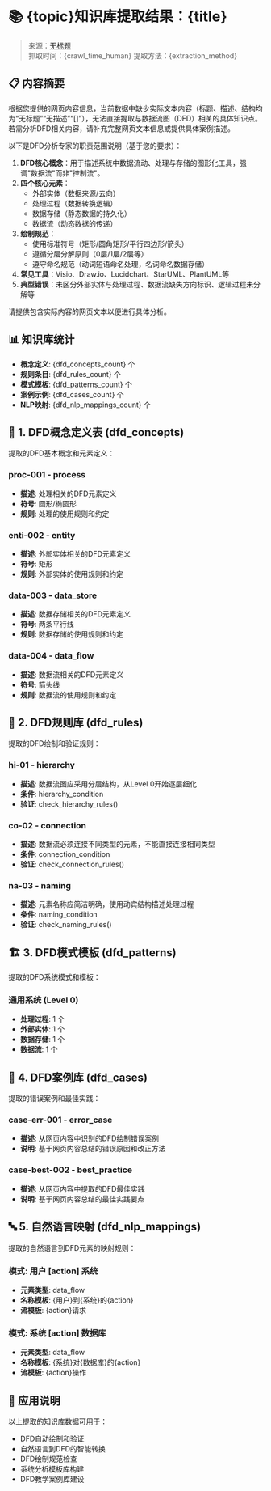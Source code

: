 # 📚 {topic}知识库提取结果：{title}
> 来源：[无标题](https://httpbin.org/ip)  
> 抓取时间：{crawl_time_human}
> 提取方法：{extraction_method}

## 📋 内容摘要


根据您提供的网页内容信息，当前数据中缺少实际文本内容（标题、描述、结构均为“无标题”“无描述”“[]”），无法直接提取与数据流图（DFD）相关的具体知识点。若需分析DFD相关内容，请补充完整网页文本信息或提供具体案例描述。

以下是DFD分析专家的职责范围说明（基于您的要求）：
1. **DFD核心概念**：用于描述系统中数据流动、处理与存储的图形化工具，强调"数据流"而非"控制流"。
2. **四个核心元素**：
   - 外部实体（数据来源/去向）
   - 处理过程（数据转换逻辑）
   - 数据存储（静态数据的持久化）
   - 数据流（动态数据的传递）
3. **绘制规范**：
   - 使用标准符号（矩形/圆角矩形/平行四边形/箭头）
   - 遵循分层分解原则（0层/1层/2层等）
   - 遵守命名规范（动词短语命名处理，名词命名数据存储）
4. **常见工具**：Visio、Draw.io、Lucidchart、StarUML、PlantUML等
5. **典型错误**：未区分外部实体与处理过程、数据流缺失方向标识、逻辑过程未分解等

请提供包含实际内容的网页文本以便进行具体分析。

## 📊 知识库统计
- **概念定义**: {dfd_concepts_count} 个
- **规则条目**: {dfd_rules_count} 个
- **模式模板**: {dfd_patterns_count} 个
- **案例示例**: {dfd_cases_count} 个
- **NLP映射**: {dfd_nlp_mappings_count} 个

## 🎯 1. DFD概念定义表 (dfd_concepts)
提取的DFD基本概念和元素定义：
### proc-001 - process
- **描述**: 处理相关的DFD元素定义
- **符号**: 圆形/椭圆形
- **规则**: 处理的使用规则和约定

### enti-002 - entity
- **描述**: 外部实体相关的DFD元素定义
- **符号**: 矩形
- **规则**: 外部实体的使用规则和约定

### data-003 - data_store
- **描述**: 数据存储相关的DFD元素定义
- **符号**: 两条平行线
- **规则**: 数据存储的使用规则和约定

### data-004 - data_flow
- **描述**: 数据流相关的DFD元素定义
- **符号**: 箭头线
- **规则**: 数据流的使用规则和约定


## 📏 2. DFD规则库 (dfd_rules)
提取的DFD绘制和验证规则：
### hi-01 - hierarchy
- **描述**: 数据流图应采用分层结构，从Level 0开始逐层细化
- **条件**: hierarchy_condition
- **验证**: check_hierarchy_rules()

### co-02 - connection
- **描述**: 数据流必须连接不同类型的元素，不能直接连接相同类型
- **条件**: connection_condition
- **验证**: check_connection_rules()

### na-03 - naming
- **描述**: 元素名称应简洁明确，使用动宾结构描述处理过程
- **条件**: naming_condition
- **验证**: check_naming_rules()


## 🏗️ 3. DFD模式模板 (dfd_patterns)
提取的DFD系统模式和模板：
### 通用系统 (Level 0)
- **处理过程**: 1 个
- **外部实体**: 1 个
- **数据存储**: 1 个
- **数据流**: 1 个


## 📝 4. DFD案例库 (dfd_cases)
提取的错误案例和最佳实践：
### case-err-001 - error_case
- **描述**: 从网页内容中识别的DFD绘制错误案例
- **说明**: 基于网页内容总结的错误原因和改正方法

### case-best-002 - best_practice
- **描述**: 从网页内容中提取的DFD最佳实践
- **说明**: 基于网页内容总结的最佳实践要点


## 🔤 5. 自然语言映射 (dfd_nlp_mappings)
提取的自然语言到DFD元素的映射规则：
### 模式: 用户 [action] 系统
- **元素类型**: data_flow
- **名称模板**: {用户}到{系统}的{action}
- **流模板**: {action}请求

### 模式: 系统 [action] 数据库
- **元素类型**: data_flow
- **名称模板**: {系统}对{数据库}的{action}
- **流模板**: {action}操作


## 🎨 应用说明
以上提取的知识库数据可用于：
- DFD自动绘制和验证
- 自然语言到DFD的智能转换
- DFD绘制规范检查
- 系统分析模板库构建
- DFD教学案例库建设